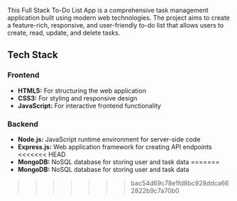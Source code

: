 This Full Stack To-Do List App is a comprehensive task management application built using modern web technologies. The project aims to create a feature-rich, responsive, and user-friendly to-do list that allows users to create, read, update, and delete tasks.

## Tech Stack

### Frontend

- **HTML5:** For structuring the web application
- **CSS3:** For styling and responsive design
- **JavaScript:** For interactive frontend functionality

### Backend

- **Node.js:** JavaScript runtime environment for server-side code
- **Express.js:** Web application framework for creating API endpoints
<<<<<<< HEAD
- **MongoDB:** NoSQL database for storing user and task data
=======
- **MongoDB:** NoSQL database for storing user and task data
>>>>>>> bac54d69c78e1fd8bc928ddca662822b9c7a70b0
